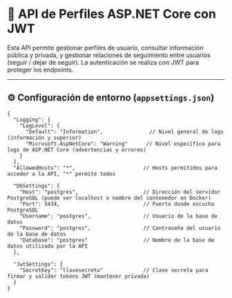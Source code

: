 # 👤 API de Perfiles ASP.NET Core con JWT

Esta API permite gestionar perfiles de usuario, consultar información pública y privada, y gestionar relaciones de seguimiento entre usuarios (seguir / dejar de seguir). La autenticación se realiza con JWT para proteger los endpoints.

---

## ⚙️ Configuración de entorno (`appsettings.json`)

```jsonc
{
  "Logging": {
    "LogLevel": {
      "Default": "Information",               // Nivel general de logs (información y superior)
      "Microsoft.AspNetCore": "Warning"      // Nivel específico para logs de ASP.NET Core (advertencias y errores)
    }
  },
  "AllowedHosts": "*",                      // Hosts permitidos para acceder a la API, "*" permite todos

  "DbSettings": {
    "Host": "postgres",                     // Dirección del servidor PostgreSQL (puede ser localhost o nombre del contenedor en Docker)
    "Port": 5434,                           // Puerto donde escucha PostgreSQL
    "Username": "postgres",                 // Usuario de la base de datos
    "Password": "postgres",                 // Contraseña del usuario de la base de datos
    "Database": "postgres"                  // Nombre de la base de datos utilizada por la API
  },

  "JwtSettings": {
    "SecretKey": "llavesecreta"             // Clave secreta para firmar y validar tokens JWT (mantener privada)
  }
}
